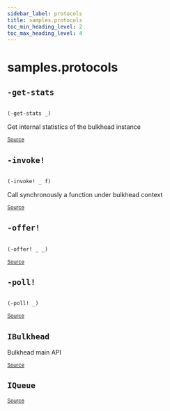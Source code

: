 ```yaml
---
sidebar_label: protocols
title: samples.protocols
toc_min_heading_level: 2
toc_max_heading_level: 4
---
```


# <a name="samples.protocols">samples.protocols</a>






## <a name="samples.protocols/-get-stats">`-get-stats`</a><a name="samples.protocols/-get-stats"></a>
``` clojure

(-get-stats _)
```

Get internal statistics of the bulkhead instance
<p><sub><a href="https://github.com/borkdude/quickdoc/blob/master//src/samples/protocols.clj#L9-L9">Source</a></sub></p>

## <a name="samples.protocols/-invoke!">`-invoke!`</a><a name="samples.protocols/-invoke!"></a>
``` clojure

(-invoke! _ f)
```

Call synchronously a function under bulkhead context
<p><sub><a href="https://github.com/borkdude/quickdoc/blob/master//src/samples/protocols.clj#L10-L10">Source</a></sub></p>

## <a name="samples.protocols/-offer!">`-offer!`</a><a name="samples.protocols/-offer!"></a>
``` clojure

(-offer! _ _)
```
<p><sub><a href="https://github.com/borkdude/quickdoc/blob/master//src/samples/protocols.clj#L5-L5">Source</a></sub></p>

## <a name="samples.protocols/-poll!">`-poll!`</a><a name="samples.protocols/-poll!"></a>
``` clojure

(-poll! _)
```
<p><sub><a href="https://github.com/borkdude/quickdoc/blob/master//src/samples/protocols.clj#L4-L4">Source</a></sub></p>

## <a name="samples.protocols/IBulkhead">`IBulkhead`</a><a name="samples.protocols/IBulkhead"></a>




Bulkhead main API
<p><sub><a href="https://github.com/borkdude/quickdoc/blob/master//src/samples/protocols.clj#L7-L10">Source</a></sub></p>

## <a name="samples.protocols/IQueue">`IQueue`</a><a name="samples.protocols/IQueue"></a>



<p><sub><a href="https://github.com/borkdude/quickdoc/blob/master//src/samples/protocols.clj#L3-L5">Source</a></sub></p>
